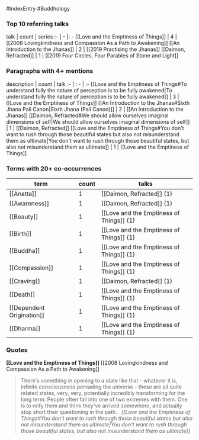 #IndexEntry #Buddhology
### Top 10 referring talks
talk | count | series
:- | - |: -
[[Love and the Emptiness of Things]] | 4 | [[2008 Lovingkindness and Compassion As a Path to Awakening]]
[[An Introduction to the Jhanas]] | 2 | [[2019 Practising the Jhanas]]
[[Daimon, Refracted]] | 1 | [[2019 Four Circles, Four Parables of Stone and Light]]

### Paragraphs with 4+ mentions
description | count | talk
:- | : - | :-
[[Love and the Emptiness of Things#To understand fully the nature of perception is to be fully awakened\|To understand fully the nature of perception is to be fully awakened]] | 3 | [[Love and the Emptiness of Things]]
[[An Introduction to the Jhanas#Sixth Jhana Pali Canon\|Sixth Jhana (Pali Canon)]] | 2 | [[An Introduction to the Jhanas]]
[[Daimon, Refracted#We should allow ourselves imaginal dimensions of self\|We should allow ourselves imaginal dimensions of self]] | 1 | [[Daimon, Refracted]]
[[Love and the Emptiness of Things#You don't want to rush through those beautiful states but also not misunderstand them as ultimate\|You don't want to rush through those beautiful states, but also not misunderstand them as ultimate]] | 1 | [[Love and the Emptiness of Things]]

### Terms with 20+ co-occurrences
term | count | talks
-|-|-
[[Anatta]] | 1 | <span class="counts">[[Daimon, Refracted]] (1)</span> 
[[Awareness]] | 1 | <span class="counts">[[Daimon, Refracted]] (1)</span> 
[[Beauty]] | 1 | <span class="counts">[[Love and the Emptiness of Things]] (1)</span> 
[[Birth]] | 1 | <span class="counts">[[Love and the Emptiness of Things]] (1)</span> 
[[Buddha]] | 1 | <span class="counts">[[Love and the Emptiness of Things]] (1)</span> 
[[Compassion]] | 1 | <span class="counts">[[Love and the Emptiness of Things]] (1)</span> 
[[Craving]] | 1 | <span class="counts">[[Daimon, Refracted]] (1)</span> 
[[Death]] | 1 | <span class="counts">[[Love and the Emptiness of Things]] (1)</span> 
[[Dependent Origination]] | 1 | <span class="counts">[[Love and the Emptiness of Things]] (1)</span> 
[[Dharma]] | 1 | <span class="counts">[[Love and the Emptiness of Things]] (1)</span> 

### Quotes
**[[Love and the Emptiness of Things]]**
<span class="counts">[[2008 Lovingkindness and Compassion As a Path to Awakening]]</span>
> There's something in opening to a state like that - whatever it is, infinite consciousness pervading the universe - these are all quite related states, very, very, potentially incredibly transforming for the long term. People often fall into one of two extremes with them. One is to reify them and think they've arrived somewhere, and actually stop short their questioning in the path. &nbsp;&nbsp;<span class="counts">_[[Love and the Emptiness of Things#You don't want to rush through those beautiful states but also not misunderstand them as ultimate|You don't want to rush through those beautiful states, but also not misunderstand them as ultimate]]_</span>


